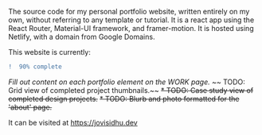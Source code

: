The source code for my personal portfolio website, written entirely on my own, without referring to any template or tutorial. It is a react app using the React Router, Material-UI framework, and framer-motion. It is hosted using Netlify, with a domain from Google Domains.

This website is currently: 
```diff 
!  90% complete 
```
*Fill out content on each portfolio element on the WORK page.
~~* TODO: Grid view of completed project thumbnails.~~
~~* TODO: Case study view of completed design projects.~~
~~* TODO: Blurb and photo formatted for the 'about' page.~~

It can be visited at https://jovisidhu.dev 
